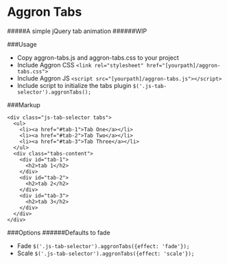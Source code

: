 # Aggron Tabs
#####A simple jQuery tab animation
######WIP

###Usage

* Copy aggron-tabs.js and aggron-tabs.css to your project
* Include Aggron CSS `<link rel="stylesheet" href="[yourpath]/aggron-tabs.css">`
* Include Aggron JS `<script src="[yourpath]/aggron-tabs.js"></script>`
* Include script to initialize the tabs plugin `$('.js-tab-selector').aggronTabs();`

###Markup

```
<div class="js-tab-selector tabs">
  <ul>
    <li><a href="#tab-1">Tab One</a></li>
    <li><a href="#tab-2">Tab Two</a></li>
    <li><a href="#tab-3">Tab Three</a></li>
  </ul>
  <div class="tabs-content">
    <div id="tab-1">
      <h2>tab 1</h2>
    </div>
    <div id="tab-2">
      <h2>tab 2</h2>
    </div>
    <div id="tab-3">
      <h2>tab 3</h2>
    </div>
  </div>
</div>
```

###Options
######Defaults to fade

* Fade `$('.js-tab-selector').aggronTabs({effect: 'fade'});`
* Scale `$('.js-tab-selector').aggronTabs({effect: 'scale'});`
